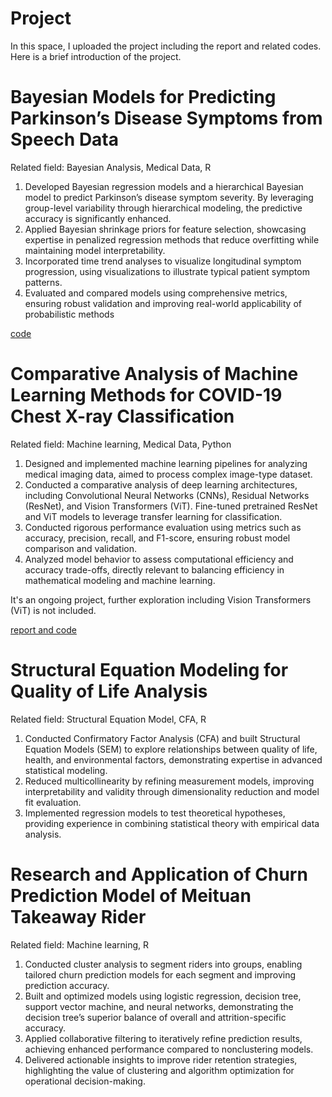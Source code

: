 # Project
In this space, I uploaded the project including the report and related codes.
Here is a brief introduction of the project.

# Bayesian Models for Predicting Parkinson’s Disease Symptoms from Speech Data
Related field: Bayesian Analysis, Medical Data, R

1. Developed Bayesian regression models and a hierarchical Bayesian model to predict Parkinson’s disease symptom severity. By leveraging group-level variability through hierarchical modeling, the predictive accuracy is significantly enhanced.
2. Applied Bayesian shrinkage priors for feature selection, showcasing expertise in penalized regression methods that reduce overfitting while maintaining model interpretability.
3. Incorporated time trend analyses to visualize longitudinal symptom progression, using visualizations to illustrate typical patient symptom patterns.
4. Evaluated and compared models using comprehensive metrics, ensuring robust validation and improving real-world applicability of probabilistic methods
   
 [code](https://github.com/ClaireYeTian/Project/tree/main/Bayesian%20Analysis)

# Comparative Analysis of Machine Learning Methods for COVID-19 Chest X-ray Classification
Related field: Machine learning, Medical Data, Python

1. Designed and implemented machine learning pipelines for analyzing medical imaging data, aimed to process complex image-type dataset.
2. Conducted a comparative analysis of deep learning architectures, including Convolutional Neural Networks (CNNs), Residual Networks (ResNet), and Vision Transformers (ViT). Fine-tuned pretrained ResNet and ViT models to leverage transfer learning for classification.
3. Conducted rigorous performance evaluation using metrics such as accuracy, precision, recall, and F1-score, ensuring robust model comparison and validation.
4. Analyzed model behavior to assess computational efficiency and accuracy trade-offs, directly relevant to balancing efficiency in mathematical modeling and machine learning.

It's an ongoing project, further exploration including Vision Transformers (ViT) is not included.

 [report and code](https://github.com/ClaireYeTian/Project/tree/main/Machine%20Learning)


# Structural Equation Modeling for Quality of Life Analysis
Related field: Structural Equation Model, CFA, R
1. Conducted Confirmatory Factor Analysis (CFA) and built Structural Equation Models (SEM) to explore relationships between quality of life, health, and environmental factors, demonstrating expertise in advanced statistical modeling.
2. Reduced multicollinearity by refining measurement models, improving interpretability and validity through dimensionality reduction and model fit evaluation.
3. Implemented regression models to test theoretical hypotheses, providing experience in combining statistical theory with
empirical data analysis.

# Research and Application of Churn Prediction Model of Meituan Takeaway Rider
Related field: Machine learning, R

1. Conducted cluster analysis to segment riders into groups, enabling tailored churn prediction models for each segment and improving prediction accuracy.
2. Built and optimized models using logistic regression, decision tree, support vector machine, and neural networks, demonstrating the decision tree’s superior balance of overall and attrition-specific accuracy.
3. Applied collaborative filtering to iteratively refine prediction results, achieving enhanced performance compared to nonclustering models.
4. Delivered actionable insights to improve rider retention strategies, highlighting the value of clustering and algorithm optimization for operational decision-making.


